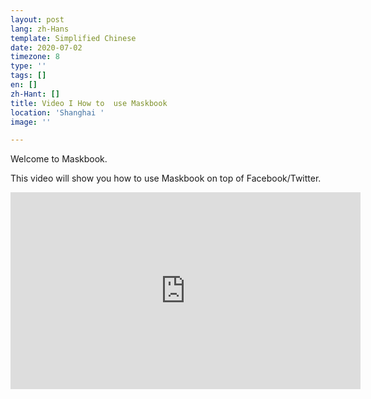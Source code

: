 ```yaml
---
layout: post
lang: zh-Hans
template: Simplified Chinese
date: 2020-07-02
timezone: 8
type: ''
tags: []
en: []
zh-Hant: []
title: Video I How to  use Maskbook
location: 'Shanghai '
image: ''

---
```

Welcome to Maskbook. 

This video will show you how to use Maskbook on top of Facebook/Twitter.

<iframe width="560" height="315" src="https://www.youtube.com/embed/eaWFJBkImU0" frameborder="0" allow="accelerometer; autoplay; encrypted-media; gyroscope; picture-in-picture" allowfullscreen></iframe>